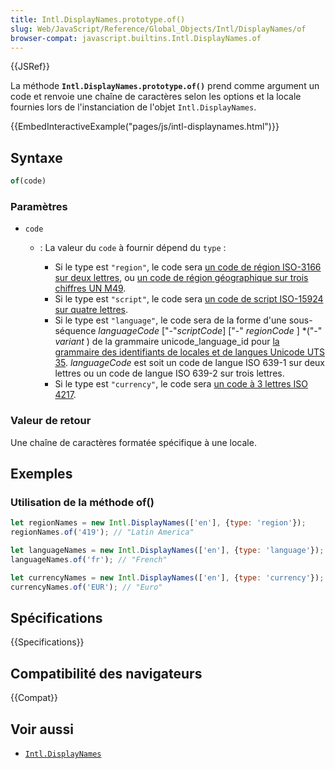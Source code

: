 ```yaml
---
title: Intl.DisplayNames.prototype.of()
slug: Web/JavaScript/Reference/Global_Objects/Intl/DisplayNames/of
browser-compat: javascript.builtins.Intl.DisplayNames.of
---
```

{{JSRef}}

La méthode **`Intl.DisplayNames.prototype.of()`** prend comme argument un code et renvoie une chaîne de caractères selon les options et la locale fournies lors de l'instanciation de l'objet `Intl.DisplayNames`.

{{EmbedInteractiveExample("pages/js/intl-displaynames.html")}}

## Syntaxe

```js
of(code)
```

### Paramètres

- `code`

  - : La valeur du `code` à fournir dépend du `type`&nbsp;:

    - Si le type est `"region"`, le code sera [un code de région ISO-3166 sur deux lettres](https://www.iso.org/iso-3166-country-codes.html), ou [un code de région géographique sur trois chiffres UN M49](https://unstats.un.org/unsd/methodology/m49/).
    - Si le type est `"script"`, le code sera [un code de script ISO-15924 sur quatre lettres](http://unicode.org/iso15924/iso15924-codes.html).
    - Si le type est `"language"`, le code sera de la forme d'une sous-séquence _languageCode_ \["-"_scriptCode_] \["-" _regionCode_ ] \*("-" _variant_ ) de la grammaire unicode_language_id pour [la grammaire des identifiants de locales et de langues Unicode UTS 35](http://unicode.org/reports/tr35/#Unicode_language_identifier). _languageCode_ est soit un code de langue ISO 639-1 sur deux lettres ou un code de langue ISO 639-2 sur trois lettres.
    - Si le type est `"currency"`, le code sera [un code à 3 lettres ISO 4217](https://www.iso.org/iso-4217-currency-codes.html).

### Valeur de retour

Une chaîne de caractères formatée spécifique à une locale.

## Exemples

### Utilisation de la méthode of()

```js
let regionNames = new Intl.DisplayNames(['en'], {type: 'region'});
regionNames.of('419'); // "Latin America"

let languageNames = new Intl.DisplayNames(['en'], {type: 'language'});
languageNames.of('fr'); // "French"

let currencyNames = new Intl.DisplayNames(['en'], {type: 'currency'});
currencyNames.of('EUR'); // "Euro"
```

## Spécifications

{{Specifications}}

## Compatibilité des navigateurs

{{Compat}}

## Voir aussi

- [`Intl.DisplayNames`](/fr/docs/Web/JavaScript/Reference/Global_Objects/Intl/DisplayNames)
